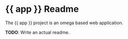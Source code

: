 # {{ app }} Readme

The {{ app }} project is an omega based web application.

**TODO**: Write an actual readme.